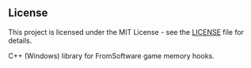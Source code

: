 ## License
This project is licensed under the MIT License - see the [LICENSE](LICENSE) file for details.

C++ (Windows) library for FromSoftware game memory hooks.
